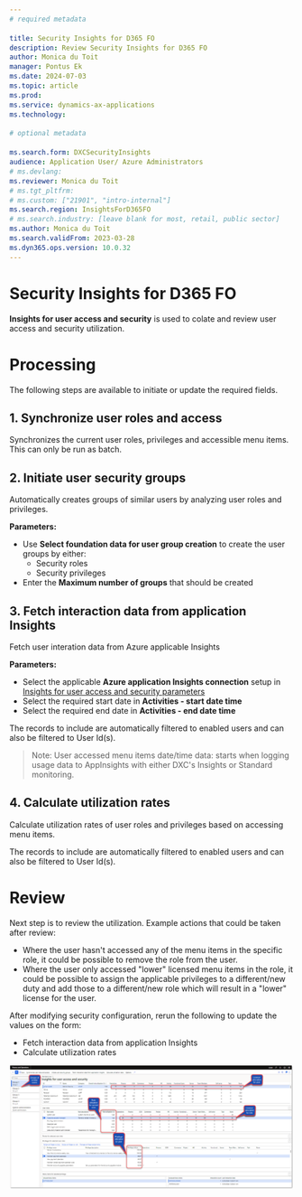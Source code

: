 ```yaml
---
# required metadata

title: Security Insights for D365 FO
description: Review Security Insights for D365 FO
author: Monica du Toit
manager: Pontus Ek
ms.date: 2024-07-03
ms.topic: article
ms.prod: 
ms.service: dynamics-ax-applications
ms.technology: 

# optional metadata

ms.search.form: DXCSecurityInsights
audience: Application User/ Azure Administrators
# ms.devlang: 
ms.reviewer: Monica du Toit
# ms.tgt_pltfrm: 
# ms.custom: ["21901", "intro-internal"]
ms.search.region: InsightsForD365FO
# ms.search.industry: [leave blank for most, retail, public sector]
ms.author: Monica du Toit
ms.search.validFrom: 2023-03-28
ms.dyn365.ops.version: 10.0.32
---
```


# Security Insights for D365 FO

**Insights for user access and security** is used to colate and review user access and security utilization.

# Processing
The following steps are available to initiate or update the required fields.

## 1. Synchronize user roles and access
Synchronizes the current user roles, privileges and accessible menu items. This can only be run as batch.

## 2. Initiate user security groups
Automatically creates groups of similar users by analyzing user roles and privileges. <br>

**Parameters:**
- Use **Select foundation data for user group creation** to create the user groups by either:
    - Security roles
    - Security privileges
- Enter the **Maximum number of groups** that should be created

## 3. Fetch interaction data from application Insights
Fetch user interation data from Azure applicable Insights

**Parameters:**
- Select the applicable **Azure application Insights connection** setup in [Insights for user access and security parameters](Parameters.md)
- Select the required start date in **Activities - start date time**
- Select the required end date in **Activities - end date time**

The records to include are automatically filtered to enabled users and can also be filtered to User Id(s).

> Note: User accessed menu items date/time data: starts when logging usage data to AppInsights with either DXC's Insights or Standard monitoring.

## 4. Calculate utilization rates
Calculate utilization rates of user roles and privileges based on accessing menu items.

The records to include are automatically filtered to enabled users and can also be filtered to User Id(s).

# Review

Next step is to review the utilization. Example actions that could be taken after review: 
- Where the user hasn't accessed any of the menu items in the specific role, it could be possible to remove the role from the user.
- Where the user only accessed "lower" licensed menu items in the role, it could be possible to assign the applicable privileges to a different/new duty and add those to a different/new role which will result in a "lower" license for the user.

After modifying security configuration, rerun the following to update the values on the form:
- Fetch interaction data from application Insights
- Calculate utilization rates

![Overview](IMAGES/Overview.png)
